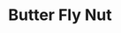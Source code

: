 ---
title: "Butter Fly Nut"
description : "this is a meta description"
draft: false
image: "/images/products/ButterFlyNut/ButterflyNut.jpg"
---